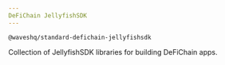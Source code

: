 ```yaml
---
DeFiChain JellyfishSDK
---
```


`@waveshq/standard-defichain-jellyfishsdk`

Collection of JellyfishSDK libraries for building DeFiChain apps.
